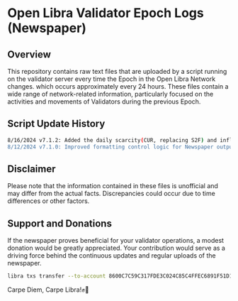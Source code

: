 
# Open Libra Validator Epoch Logs (Newspaper)

## Overview

This repository contains raw text files that are uploaded by a script running on the validator server every time the Epoch in the Open Libra Network changes. which occurs approximately every 24 hours. These files contain a wide range of network-related information, particularly focused on the activities and movements of Validators during the previous Epoch.

## Script Update History
```bash
8/16/2024 v7.1.2: Added the daily scarcity(CUR, replacing S2F) and inflation index for Aptos and compared them with Libra's figures.
8/12/2024 v7.1.0: Improved formatting control logic for Newspaper output (removed control characters from output file)
```

## Disclaimer

Please note that the information contained in these files is unofficial and may differ from the actual facts. Discrepancies could occur due to time differences or other factors.

## Support and Donations

If the newspaper proves beneficial for your validator operations, a modest donation would be greatly appreciated. Your contribution would serve as a driving force behind the continuous updates and regular uploads of the newspaper.
```bash
libra txs transfer --to-account 8600C7C59C317FDE3C024C85C4FFEC6891F51D19503B38D6FF7446AF092534BA --amount <Your expression of support>
```

Carpe Diem, Carpe Libra!✊🔆
